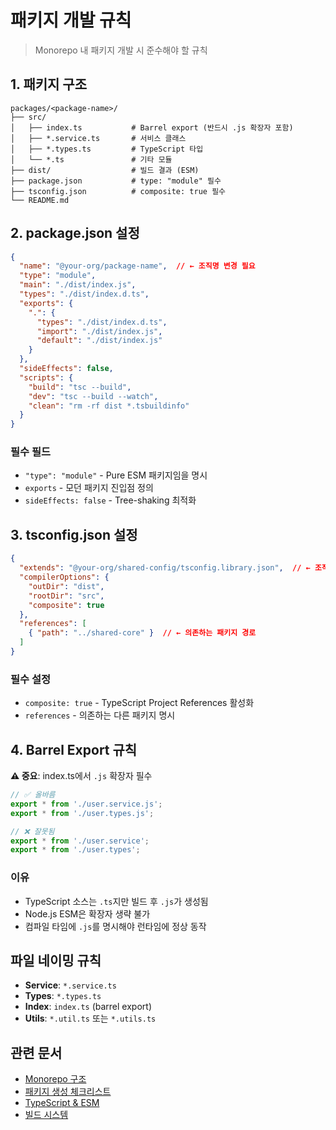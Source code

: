 # 패키지 개발 규칙

> Monorepo 내 패키지 개발 시 준수해야 할 규칙

## 1. 패키지 구조

```
packages/<package-name>/
├── src/
│   ├── index.ts           # Barrel export (반드시 .js 확장자 포함)
│   ├── *.service.ts       # 서비스 클래스
│   ├── *.types.ts         # TypeScript 타입
│   └── *.ts               # 기타 모듈
├── dist/                  # 빌드 결과 (ESM)
├── package.json           # type: "module" 필수
├── tsconfig.json          # composite: true 필수
└── README.md
```

## 2. package.json 설정

```json
{
  "name": "@your-org/package-name",  // ← 조직명 변경 필요
  "type": "module",
  "main": "./dist/index.js",
  "types": "./dist/index.d.ts",
  "exports": {
    ".": {
      "types": "./dist/index.d.ts",
      "import": "./dist/index.js",
      "default": "./dist/index.js"
    }
  },
  "sideEffects": false,
  "scripts": {
    "build": "tsc --build",
    "dev": "tsc --build --watch",
    "clean": "rm -rf dist *.tsbuildinfo"
  }
}
```

### 필수 필드

- `"type": "module"` - Pure ESM 패키지임을 명시
- `exports` - 모던 패키지 진입점 정의
- `sideEffects: false` - Tree-shaking 최적화

## 3. tsconfig.json 설정

```json
{
  "extends": "@your-org/shared-config/tsconfig.library.json",  // ← 조직명 변경 필요
  "compilerOptions": {
    "outDir": "dist",
    "rootDir": "src",
    "composite": true
  },
  "references": [
    { "path": "../shared-core" }  // ← 의존하는 패키지 경로
  ]
}
```

### 필수 설정

- `composite: true` - TypeScript Project References 활성화
- `references` - 의존하는 다른 패키지 명시

## 4. Barrel Export 규칙

**⚠️ 중요**: index.ts에서 `.js` 확장자 필수

```typescript
// ✅ 올바름
export * from './user.service.js';
export * from './user.types.js';

// ❌ 잘못됨
export * from './user.service';
export * from './user.types';
```

### 이유

- TypeScript 소스는 `.ts`지만 빌드 후 `.js`가 생성됨
- Node.js ESM은 확장자 생략 불가
- 컴파일 타임에 `.js`를 명시해야 런타임에 정상 동작

## 파일 네이밍 규칙

- **Service**: `*.service.ts`
- **Types**: `*.types.ts`
- **Index**: `index.ts` (barrel export)
- **Utils**: `*.util.ts` 또는 `*.utils.ts`

## 관련 문서

- [Monorepo 구조](./monorepo-structure.md)
- [패키지 생성 체크리스트](./package-creation-checklist.md)
- [TypeScript & ESM](../tech-stack/typescript-esm.md)
- [빌드 시스템](../tech-stack/build-system.md)

